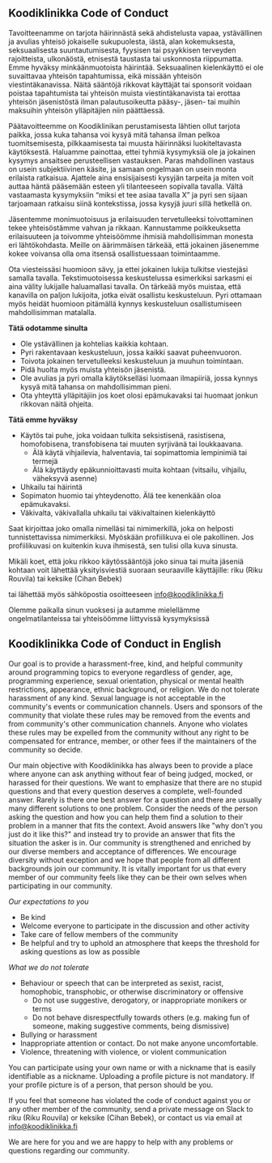 ## Koodiklinikka Code of Conduct

Tavoitteenamme on tarjota häirinnästä sekä ahdistelusta vapaa, ystävällinen ja avulias yhteisö jokaiselle sukupuolesta, iästä, alan kokemuksesta, seksuaalisesta suuntautumisesta, fyysisen tai psyykkisen terveyden rajoitteista, ulkonäöstä, etnisestä taustasta tai uskonnosta riippumatta. Emme hyväksy minkäänmuotoista häirintää. Seksuaalinen kielenkäyttö ei ole suvaittavaa yhteisön tapahtumissa, eikä missään yhteisön viestintäkanavissa. Näitä sääntöjä rikkovat käyttäjät tai sponsorit voidaan poistaa tapahtumista tai yhteisön muista viestintäkanavista tai erottaa yhteisön jäsenistöstä ilman palautusoikeutta pääsy-, jäsen- tai muihin maksuihin yhteisön ylläpitäjien niin päättäessä. 

Päätavoitteemme on Koodiklinikan perustamisesta lähtien ollut tarjota paikka, jossa kuka tahansa voi kysyä mitä tahansa ilman pelkoa tuomitsemisesta, pilkkaamisesta tai muusta häirinnäksi luokiteltavasta käytöksestä. Haluamme painottaa, ettei tyhmiä kysymyksiä ole ja jokainen kysymys ansaitsee perusteellisen vastauksen. Paras mahdollinen vastaus on usein subjektiivinen käsite, ja samaan ongelmaan on usein monta erilaista ratkaisua. Ajattele aina ensisijaisesti kysyjän tarpeita ja miten voit auttaa häntä pääsemään esteen yli tilanteeseen sopivalla tavalla. Vältä vastaamasta kysymyksiin “miksi et tee asiaa tavalla X” ja pyri sen sijaan tarjoamaan ratkaisu siinä kontekstissa, jossa kysyjä juuri sillä hetkellä on. 

Jäsentemme monimuotoisuus ja erilaisuuden tervetulleeksi toivottaminen tekee yhteisöstämme vahvan ja rikkaan. Kannustamme poikkeuksetta erilaisuuteen ja toivomme yhteisöömme ihmisiä mahdollisimman monesta eri lähtökohdasta. Meille on äärimmäisen tärkeää, että jokainen jäsenemme kokee voivansa olla oma itsensä osallistuessaan toimintaamme.

Ota viesteissäsi huomioon sävy, ja ettei jokainen lukija tulkitse viestejäsi samalla tavalla. Tekstimuotoisessa keskustelussa esimerkiksi sarkasmi ei aina välity lukijalle haluamallasi tavalla. On tärkeää myös muistaa, että kanavilla on paljon lukijoita, jotka eivät osallistu keskusteluun. Pyri ottamaan myös heidät huomioon pitämällä kynnys keskusteluun osallistumiseen mahdollisimman matalalla.

**Tätä odotamme sinulta**
- Ole ystävällinen ja kohtelias kaikkia kohtaan.
- Pyri rakentavaan keskusteluun, jossa kaikki saavat puheenvuoron.
- Toivota jokainen tervetulleeksi keskusteluun ja muuhun toimintaan.
- Pidä huolta myös muista yhteisön jäsenistä.
- Ole avulias ja pyri omalla käytökselläsi luomaan ilmapiiriä, jossa kynnys kysyä mitä tahansa on mahdollisimman pieni.
- Ota yhteyttä ylläpitäjiin jos koet olosi epämukavaksi tai huomaat jonkun rikkovan näitä ohjeita.

**Tätä emme hyväksy**
  - Käytös tai puhe, joka voidaan tulkita seksistisenä, rasistisena, homofobisena, transfobisena tai muuten syrjivänä tai loukkaavana.
    - Älä käytä vihjailevia, halventavia, tai sopimattomia lempinimiä tai termejä
    - Älä käyttäydy epäkunnioittavasti muita kohtaan (vitsailu, vihjailu, väheksyvä asenne)
  - Uhkailu tai häirintä
  - Sopimaton huomio tai yhteydenotto. Älä tee kenenkään oloa epämukavaksi.
  - Väkivalta, väkivallalla uhkailu tai väkivaltainen kielenkäyttö

Saat kirjoittaa joko omalla nimelläsi tai nimimerkillä, joka on helposti tunnistettavissa nimimerkiksi. Myöskään profiilikuva ei ole pakollinen. Jos profiilikuvasi on kuitenkin kuva ihmisestä, sen tulisi olla kuva sinusta.

Mikäli koet, että joku rikkoo käytössääntöjä joko sinua tai muita jäseniä kohtaan voit lähettää yksityisviestiä suoraan seuraaville käyttäjille:
riku (Riku Rouvila) tai keksike (Cihan Bebek)

tai lähettää myös sähköpostia osoitteeseen info@koodiklinikka.fi

Olemme paikalla sinun vuoksesi ja autamme mielellämme ongelmatilanteissa tai yhteisöömme liittyvissä kysymyksissä

## Koodiklinikka Code of Conduct in English

Our goal is to provide a harassment-free, kind, and helpful community around
programming topics to everyone regardless of gender, age, programming
experience, sexual orientation, physical or mental health restrictions,
appearance, ethnic background, or religion. We do not tolerate harassment of
any kind. Sexual language is not acceptable in the community's events or
communication channels. Users and sponsors of the community that violate these
rules may be removed from the events and from community's other communication
channels. Anyone who violates these rules may be expelled from the community
without any right to be compensated for entrance, member, or other fees if the
maintainers of the community so decide.

Our main objective with Koodiklinikka has always been to provide a place where
anyone can ask anything without fear of being judged, mocked, or harassed for
their questions. We want to emphasize that there are no stupid questions and
that every question deserves a complete, well-founded answer. Rarely is there
one best answer for a question and there are usually many different solutions
to one problem. Consider the needs of the person asking the question and how
you can help them find a solution to their problem in a manner that fits the
context. Avoid answers like "why don't you just do it like this?" and instead
try to provide an answer that fits the situation the asker is in.  Our
community is strengthened and enriched by our diverse members and acceptance
of differences. We encourage diversity without exception and we hope that
people from all different backgrounds join our community. It is vitally
important for us that every member of our community feels like they can be
their own selves when participating in our community.

*Our expectations to you*
- Be kind
- Welcome everyone to participate in the discussion and other activity
- Take care of fellow members of the community
- Be helpful and try to uphold an atmosphere that keeps the threshold for
  asking questions as low as possible

*What we do not tolerate*
- Behaviour or speech that can be interpreted as sexist, racist, homophobic,
  transphobic, or otherwise discriminatory or offensive
  - Do not use suggestive, derogatory, or inappropriate monikers or terms
  - Do not behave disrespectfully towards others (e.g. making fun of someone,
    making suggestive comments, being dismissive)
- Bullying or harassment
- Inappropriate attention or contact. Do not make anyone uncomfortable.
- Violence, threatening with violence, or violent communication

You can participate using your own name or with a nickname that is easily
identifiable as a nickname. Uploading a profile picture is not mandatory. If
your profile picture is of a person, that person should be you.

If you feel that someone has violated the code of conduct against you or any
other member of the community, send a private message on Slack to riku (Riku
Rouvila) or keksike (Cihan Bebek), or contact us via email at
info@koodiklinikka.fi

We are here for you and we are happy to help with any
problems or questions regarding our community.
